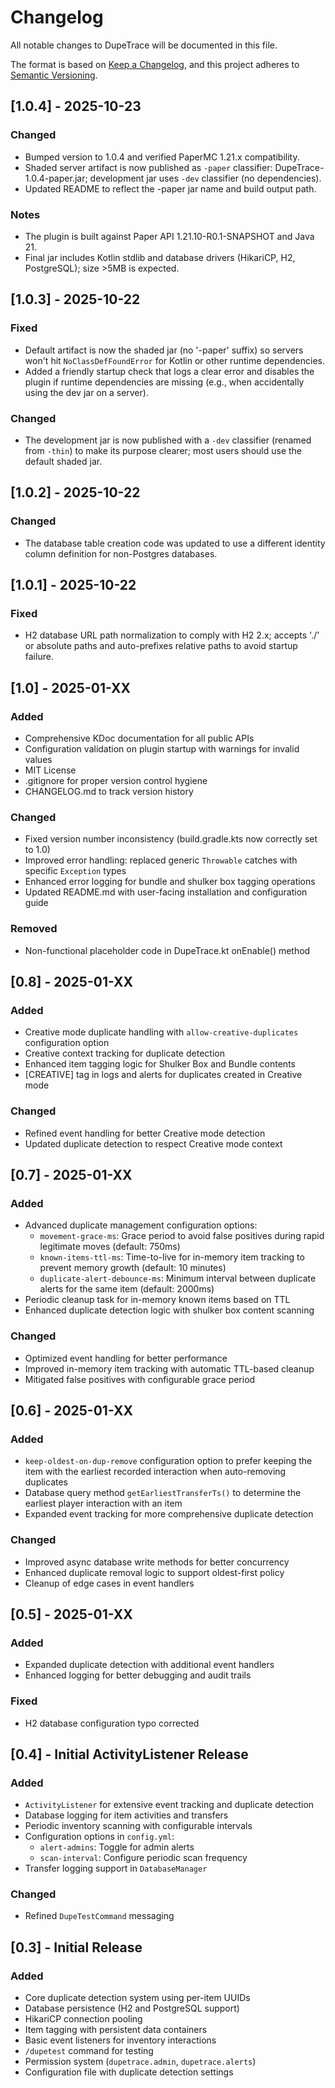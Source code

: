 # Changelog

All notable changes to DupeTrace will be documented in this file.

The format is based on [Keep a Changelog](https://keepachangelog.com/en/1.0.0/),
and this project adheres to [Semantic Versioning](https://semver.org/spec/v2.0.0.html).

## [1.0.4] - 2025-10-23

### Changed
- Bumped version to 1.0.4 and verified PaperMC 1.21.x compatibility.
- Shaded server artifact is now published as `-paper` classifier: DupeTrace-1.0.4-paper.jar; development jar uses `-dev` classifier (no dependencies).
- Updated README to reflect the -paper jar name and build output path.

### Notes
- The plugin is built against Paper API 1.21.10-R0.1-SNAPSHOT and Java 21.
- Final jar includes Kotlin stdlib and database drivers (HikariCP, H2, PostgreSQL); size >5MB is expected.

## [1.0.3] - 2025-10-22

### Fixed
- Default artifact is now the shaded jar (no '-paper' suffix) so servers won't hit `NoClassDefFoundError` for Kotlin or other runtime dependencies.
- Added a friendly startup check that logs a clear error and disables the plugin if runtime dependencies are missing (e.g., when accidentally using the dev jar on a server).

### Changed
- The development jar is now published with a `-dev` classifier (renamed from `-thin`) to make its purpose clearer; most users should use the default shaded jar.

## [1.0.2] - 2025-10-22

### Changed
- The database table creation code was updated to use a different identity column definition for non-Postgres databases.

## [1.0.1] - 2025-10-22

### Fixed
- H2 database URL path normalization to comply with H2 2.x; accepts './' or absolute paths and auto-prefixes relative paths to avoid startup failure.

## [1.0] - 2025-01-XX

### Added
- Comprehensive KDoc documentation for all public APIs
- Configuration validation on plugin startup with warnings for invalid values
- MIT License
- .gitignore for proper version control hygiene
- CHANGELOG.md to track version history

### Changed
- Fixed version number inconsistency (build.gradle.kts now correctly set to 1.0)
- Improved error handling: replaced generic `Throwable` catches with specific `Exception` types
- Enhanced error logging for bundle and shulker box tagging operations
- Updated README.md with user-facing installation and configuration guide

### Removed
- Non-functional placeholder code in DupeTrace.kt onEnable() method

## [0.8] - 2025-01-XX

### Added
- Creative mode duplicate handling with `allow-creative-duplicates` configuration option
- Creative context tracking for duplicate detection
- Enhanced item tagging logic for Shulker Box and Bundle contents
- [CREATIVE] tag in logs and alerts for duplicates created in Creative mode

### Changed
- Refined event handling for better Creative mode detection
- Updated duplicate detection to respect Creative mode context

## [0.7] - 2025-01-XX

### Added
- Advanced duplicate management configuration options:
  - `movement-grace-ms`: Grace period to avoid false positives during rapid legitimate moves (default: 750ms)
  - `known-items-ttl-ms`: Time-to-live for in-memory item tracking to prevent memory growth (default: 10 minutes)
  - `duplicate-alert-debounce-ms`: Minimum interval between duplicate alerts for the same item (default: 2000ms)
- Periodic cleanup task for in-memory known items based on TTL
- Enhanced duplicate detection logic with shulker box content scanning

### Changed
- Optimized event handling for better performance
- Improved in-memory item tracking with automatic TTL-based cleanup
- Mitigated false positives with configurable grace period

## [0.6] - 2025-01-XX

### Added
- `keep-oldest-on-dup-remove` configuration option to prefer keeping the item with the earliest recorded interaction when auto-removing duplicates
- Database query method `getEarliestTransferTs()` to determine the earliest player interaction with an item
- Expanded event tracking for more comprehensive duplicate detection

### Changed
- Improved async database write methods for better concurrency
- Enhanced duplicate removal logic to support oldest-first policy
- Cleanup of edge cases in event handlers

## [0.5] - 2025-01-XX

### Added
- Expanded duplicate detection with additional event handlers
- Enhanced logging for better debugging and audit trails

### Fixed
- H2 database configuration typo corrected

## [0.4] - Initial ActivityListener Release

### Added
- `ActivityListener` for extensive event tracking and duplicate detection
- Database logging for item activities and transfers
- Periodic inventory scanning with configurable intervals
- Configuration options in `config.yml`:
  - `alert-admins`: Toggle for admin alerts
  - `scan-interval`: Configure periodic scan frequency
- Transfer logging support in `DatabaseManager`

### Changed
- Refined `DupeTestCommand` messaging

## [0.3] - Initial Release

### Added
- Core duplicate detection system using per-item UUIDs
- Database persistence (H2 and PostgreSQL support)
- HikariCP connection pooling
- Item tagging with persistent data containers
- Basic event listeners for inventory interactions
- `/dupetest` command for testing
- Permission system (`dupetrace.admin`, `dupetrace.alerts`)
- Configuration file with duplicate detection settings
